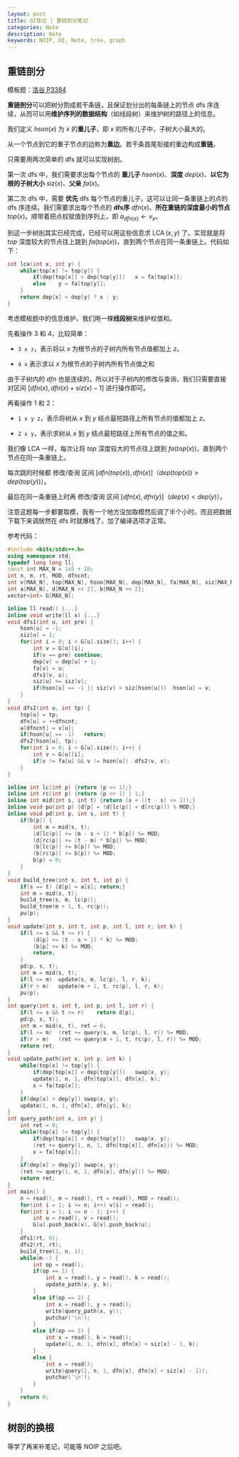 ```yaml
---
layout: post
title: OI笔记 | 重链剖分笔记
categories: Note
description: Note
keywords: NOIP, OI, Note, tree, graph
---
```


## 重链剖分

模板题：[洛谷 P3384](https://www.luogu.com.cn/problem/P3384)

**重链剖分**可以把树分割成若干条链，且保证划分出的每条链上的节点 dfs 序连续，从而可以用**维护序列的数据结构**（如线段树）来维护树的路径上的信息。

我们定义 $hson(x)$ 为 $x$ 的**重儿子**，即 $x$ 的所有儿子中，子树大小最大的。

从一个节点到它的重子节点的边称为**重边**。若干条首尾衔接的重边构成**重链**。

只需要用两次简单的 dfs 就可以实现树剖。

第一次 dfs 中，我们需要求出每个节点的 **重儿子** $hson(x)$、**深度** $dep(x)$、**以它为根的子树大小** $siz(x)$、**父亲** $fa(x)$。

第二次 dfs 中，需要 **优先** dfs 每个节点的重儿子，这可以让同一条重链上的点的 dfs 序连续。我们需要求出每个节点的 **dfs序** $dfn(x)$、**所在重链的深度最小的节点** $top(x)$。顺带着把点权赋值到序列上，即 $a_{dfn(x)}\gets v_x$。

到这一步树剖其实已经完成，已经可以用这些信息求 $\operatorname{LCA}(x,y)$ 了。实现就是将 $top$ 深度较大的节点往上跳到 $fa(top(x))$，直到两个节点在同一条重链上。代码如下：

```cpp
int lca(int x, int y) {
    while(top[x] != top[y]) {
        if(dep[top[x]] > dep[top[y]])   x = fa[top[x]];
        else    y = fa[top[y]];
    }
    return dep[x] < dep[y] ? x : y;
}
```

考虑模板题中的信息维护，我们用一棵**线段树**来维护权值和。

先看操作 3 和 4，比较简单：

- `3 x z`，表示将以 $x$ 为根节点的子树内所有节点值都加上 $z$。

- `4 x` 表示求以 $x$ 为根节点的子树内所有节点值之和

由于子树内的 $dfn$ 也是连续的，所以对于子树内的修改与查询，我们只需要直接对区间 $[dfn(x),dfn(x)+siz(x)-1]$ 进行操作即可。

再看操作 1 和 2：

- `1 x y z`，表示将树从 $x$ 到 $y$ 结点最短路径上所有节点的值都加上 $z$。

- `2 x y`，表示求树从 $x$ 到 $y$ 结点最短路径上所有节点的值之和。

我们像 LCA 一样，每次让将 $top$ 深度较大的节点往上跳到 $fa(top(x))$，直到两个节点在同一条重链上。

每次跳的时候都 修改/查询 区间 $[dfn(top(x)),dfn(x)]$（$dep(top(x))>dep(top(y))$）。

最后在同一条重链上时再 修改/查询 区间 $[dfn(x), dfn(y)]$（$dep(x)<dep(y)$）。

注意这题每一步都要取模，我有一个地方没加取模然后调了半个小时。而且把数据下载下来调居然在 dfs 时就爆栈了，加了编译选项才正常。

参考代码：

```cpp
#include <bits/stdc++.h>
using namespace std;
typedef long long ll;
const int MAX_N = 1e5 + 10;
int n, m, rt, MOD, dfncnt;
int v[MAX_N], top[MAX_N], hson[MAX_N], dep[MAX_N], fa[MAX_N], siz[MAX_N], dfn[MAX_N];
int a[MAX_N], d[MAX_N << 2], b[MAX_N << 2];
vector<int> G[MAX_N];

inline ll read() {...}
inline void write(ll x) {...}
void dfs1(int u, int pre) {
    hson[u] = -1;
    siz[u] = 1;
    for(int i = 0; i < G[u].size(); i++) {
        int v = G[u][i];
        if(v == pre) continue;
        dep[v] = dep[u] + 1;
        fa[v] = u;
        dfs1(v, u);
        siz[u] += siz[v];
        if(hson[u] == -1 || siz[v] > siz[hson[u]])  hson[u] = v;
    }
}
void dfs2(int u, int tp) {
    top[u] = tp;
    dfn[u] = ++dfncnt;
    a[dfncnt] = v[u];
    if(hson[u] == -1)   return;
    dfs2(hson[u], tp);
    for(int i = 0; i < G[u].size(); i++) {
        int v = G[u][i];
        if(v != fa[u] && v != hson[u])  dfs2(v, v);
    }
}

inline int lc(int p) {return (p << 1);}
inline int rc(int p) {return (p << 1) | 1;}
inline int mid(int s, int t) {return (s + ((t - s) >> 1));}
inline void pu(int p) {d[p] = (d[lc(p)] + d[rc(p)]) % MOD;}
inline void pd(int p, int s, int t) {
    if(b[p]) {
        int m = mid(s, t);
        (d[lc(p)] += (m - s + 1) * b[p]) %= MOD;
        (d[rc(p)] += (t - m) * b[p]) %= MOD;
        (b[lc(p)] += b[p]) %= MOD;
        (b[rc(p)] += b[p]) %= MOD;
        b[p] = 0;
    }
}
void build_tree(int s, int t, int p) {
    if(s == t) {d[p] = a[s]; return;}
    int m = mid(s, t);
    build_tree(s, m, lc(p));
    build_tree(m + 1, t, rc(p));
    pu(p);
}
void update(int s, int t, int p, int l, int r, int k) {
    if(l <= s && t <= r) {
        (d[p] += (t - s + 1) * k) %= MOD;
        (b[p] += k) %= MOD;
        return;
    }
    pd(p, s, t);
    int m = mid(s, t);
    if(l <= m)  update(s, m, lc(p), l, r, k);
    if(r > m)   update(m + 1, t, rc(p), l, r, k);
    pu(p);
}
int query(int s, int t, int p, int l, int r) {
    if(l <= s && t <= r)    return d[p];
    pd(p, s, t);
    int m = mid(s, t), ret = 0;
    if(l <= m)  (ret += query(s, m, lc(p), l, r)) %= MOD;
    if(r > m)   (ret += query(m + 1, t, rc(p), l, r)) %= MOD;
    return ret;
}
void update_path(int x, int y, int k) {
    while(top[x] != top[y]) {
        if(dep[top[x]] < dep[top[y]])   swap(x, y);
        update(1, n, 1, dfn[top[x]], dfn[x], k);
        x = fa[top[x]];   
    }
    if(dep[x] > dep[y]) swap(x, y);
    update(1, n, 1, dfn[x], dfn[y], k);
}
int query_path(int x, int y) {
    int ret = 0;
    while(top[x] != top[y]) {
        if(dep[top[x]] < dep[top[y]])   swap(x, y);
        (ret += query(1, n, 1, dfn[top[x]], dfn[x])) %= MOD;
        x = fa[top[x]];
    }
    if(dep[x] > dep[y]) swap(x, y);
    (ret += query(1, n, 1, dfn[x], dfn[y])) %= MOD;
    return ret;
}
int main() {
    n = read(), m = read(), rt = read(), MOD = read();
    for(int i = 1; i <= n; i++) v[i] = read();
    for(int i = 1; i <= n - 1; i++) {
        int u = read(), v = read();
        G[u].push_back(v), G[v].push_back(u);
    }
    dfs1(rt, 0);
    dfs2(rt, rt);
    build_tree(1, n, 1);
    while(m--) {
        int op = read();
        if(op == 1) {
            int x = read(), y = read(), k = read();
            update_path(x, y, k);
        }
        else if(op == 2) {
            int x = read(), y = read();
            write(query_path(x, y));
            putchar('\n');
        }
        else if(op == 3) {
            int x = read(), k = read();
            update(1, n, 1, dfn[x], dfn[x] + siz[x] - 1, k);
        }
        else {
            int x = read();
            write(query(1, n, 1, dfn[x], dfn[x] + siz[x] - 1));
            putchar('\n');
        }
    }
    return 0;
}
```

## 树剖的换根

等学了再来补笔记，可能等 NOIP 之后吧。
